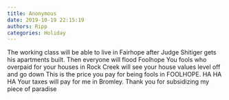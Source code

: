 ```yaml
---
title: Anonymous
date: 2019-10-19 22:15:19
authors: Ripp
categories: Holiday
---
```


 The working class will be able to live in Fairhope after Judge Shitiger gets his apartments built.  Then  everyone will flood Foolhope
You fools who overpaid for your houses in Rock Creek will see your house values level off and go down 
This is the price you pay for being fools in FOOLHOPE.   HA HA HA
Your taxes will pay for me in Bromley.   Thank you for subsidizing my piece of paradise